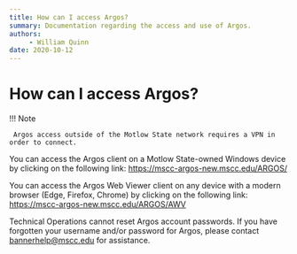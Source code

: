 ```yaml
---
title: How can I access Argos?
summary: Documentation regarding the access and use of Argos.
authors:
     - William Quinn
date: 2020-10-12
---
```


# How can I access Argos?

!!! Note

     Argos access outside of the Motlow State network requires a VPN in order to connect.

You can access the Argos client on a Motlow State-owned Windows device by clicking on the following link: <https://mscc-argos-new.mscc.edu/ARGOS/>

You can access the Argos Web Viewer client on any device with a modern browser (Edge, Firefox, Chrome) by clicking on the following link: <https://mscc-argos-new.mscc.edu/ARGOS/AWV>

Technical Operations cannot reset Argos account passwords. If you have forgotten your username and/or password for Argos, please contact [bannerhelp@mscc.edu](mailto:bannerhelp@mscc.edu) for assistance.